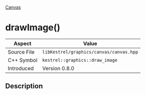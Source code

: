 [Canvas](index)
# drawImage()
| Aspect | Value |
| --- | --- |
| Source File | `libKestrel/graphics/canvas/canvas.hpp` |
| C++ Symbol | `kestrel::graphics::draw_image` |
| Introduced | Version 0.8.0 |
## Description

